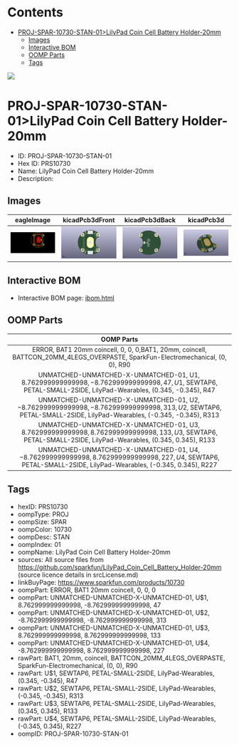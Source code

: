 



Contents
========

* [PROJ-SPAR-10730-STAN-01>LilyPad Coin Cell Battery Holder-20mm](#proj-spar-10730-stan-01lilypad-coin-cell-battery-holder-20mm)
	* [Images](#images)
	* [Interactive BOM](#interactive-bom)
	* [OOMP Parts](#oomp-parts)
	* [Tags](#tags)
  
![][im]
# PROJ-SPAR-10730-STAN-01>LilyPad Coin Cell Battery Holder-20mm

- ID: PROJ-SPAR-10730-STAN-01
- Hex ID: PRS10730
- Name: LilyPad Coin Cell Battery Holder-20mm
- Description: 

## Images
  
  

|eagleImage|kicadPcb3dFront|kicadPcb3dBack|kicadPcb3d|
| :---: | :---: | :---: | :---: |
|[![eagleImage](eagleImage_140.png)](eagleImage_600.png)|[![kicadPcb3dFront](kicadPcb3dFront_140.png)](kicadPcb3dFront_600.png)|[![kicadPcb3dBack](kicadPcb3dBack_140.png)](kicadPcb3dBack_600.png)|[![kicadPcb3d](kicadPcb3d_140.png)](kicadPcb3d_600.png)|

## Interactive BOM

- Interactive BOM page: [ibom.html](kicad/bom/ibom.html)

## OOMP Parts
  

|OOMP Parts|
| :---: |
|ERROR, BAT1 20mm coincell, 0, 0, 0,BAT1, 20mm, coincell, BATTCON_20MM_4LEGS_OVERPASTE, SparkFun-Electromechanical, (0, 0), R90|
|UNMATCHED-UNMATCHED-X-UNMATCHED-01, U$1, 8.762999999999998, -8.762999999999998, 47,U$1, SEWTAP6, PETAL-SMALL-2SIDE, LilyPad-Wearables, (0.345, -0.345), R47|
|UNMATCHED-UNMATCHED-X-UNMATCHED-01, U$2, -8.762999999999998, -8.762999999999998, 313,U$2, SEWTAP6, PETAL-SMALL-2SIDE, LilyPad-Wearables, (-0.345, -0.345), R313|
|UNMATCHED-UNMATCHED-X-UNMATCHED-01, U$3, 8.762999999999998, 8.762999999999998, 133,U$3, SEWTAP6, PETAL-SMALL-2SIDE, LilyPad-Wearables, (0.345, 0.345), R133|
|UNMATCHED-UNMATCHED-X-UNMATCHED-01, U$4, -8.762999999999998, 8.762999999999998, 227,U$4, SEWTAP6, PETAL-SMALL-2SIDE, LilyPad-Wearables, (-0.345, 0.345), R227|

## Tags

- hexID: PRS10730
- oompType: PROJ
- oompSize: SPAR
- oompColor: 10730
- oompDesc: STAN
- oompIndex: 01
- oompName: LilyPad Coin Cell Battery Holder-20mm
- sources: All source files from https://github.com/sparkfun/LilyPad_Coin_Cell_Battery_Holder-20mm (source licence details in srcLicense.md)
- linkBuyPage: https://www.sparkfun.com/products/10730
- oompPart: ERROR, BAT1 20mm coincell, 0, 0, 0
- oompPart: UNMATCHED-UNMATCHED-X-UNMATCHED-01, U$1, 8.762999999999998, -8.762999999999998, 47
- oompPart: UNMATCHED-UNMATCHED-X-UNMATCHED-01, U$2, -8.762999999999998, -8.762999999999998, 313
- oompPart: UNMATCHED-UNMATCHED-X-UNMATCHED-01, U$3, 8.762999999999998, 8.762999999999998, 133
- oompPart: UNMATCHED-UNMATCHED-X-UNMATCHED-01, U$4, -8.762999999999998, 8.762999999999998, 227
- rawPart: BAT1, 20mm, coincell, BATTCON_20MM_4LEGS_OVERPASTE, SparkFun-Electromechanical, (0, 0), R90
- rawPart: U$1, SEWTAP6, PETAL-SMALL-2SIDE, LilyPad-Wearables, (0.345, -0.345), R47
- rawPart: U$2, SEWTAP6, PETAL-SMALL-2SIDE, LilyPad-Wearables, (-0.345, -0.345), R313
- rawPart: U$3, SEWTAP6, PETAL-SMALL-2SIDE, LilyPad-Wearables, (0.345, 0.345), R133
- rawPart: U$4, SEWTAP6, PETAL-SMALL-2SIDE, LilyPad-Wearables, (-0.345, 0.345), R227
- oompID: PROJ-SPAR-10730-STAN-01



[im]: kicadPcb3d_450.png
